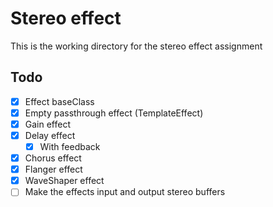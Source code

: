 # Stereo effect

This is the working directory for the stereo effect assignment

## Todo

- [x] Effect baseClass
- [x] Empty passthrough effect (TemplateEffect)
- [x] Gain effect
- [x] Delay effect
  - [x] With feedback
- [x] Chorus effect
- [x] Flanger effect
- [x] WaveShaper effect
- [ ] Make the effects input and output stereo buffers

